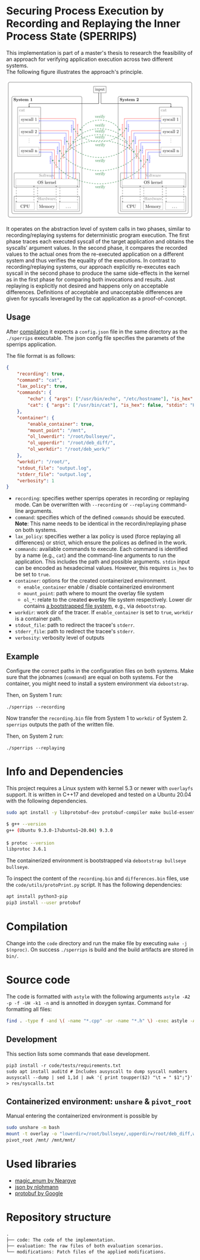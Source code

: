 # Securing Process Execution by Recording and Replaying the Inner Process State (SPERRIPS) 

This implementation is part of a master's thesis to research the feasibility of an approach for verifying application execution across two different systems.  
The following figure illustrates the approach's principle.

![Overview of SPERRIPS approach](resources/overview.svg)

It operates on the abstraction level of system calls in two phases, similar to recording/replaying systems for deterministic program execution.
The first phase traces each executed syscall of the target application and obtains the syscalls’ argument values.
In the second phase, it compares the recorded values to the actual ones from the re-executed application on a different system and thus verifies the equality of the executions.
In contrast to recording/replaying systems, our approach explicitly re-executes each syscall in the second phase to produce the same side-effects in the kernel as in the first phase for comparing both invocations and results.
Just replaying is explicitly not desired and happens only on acceptable differences. Definitions of acceptable and unacceptable differences are given for syscalls leveraged by the cat application as a proof-of-concept.

## Usage

After [compilation](#compilation) it expects a `config.json` file in the same directory as the `./sperrips` executable.
The json config file specifies the paramets of the sperrips application.

The file format is as follows:

```json
{
    "recording": true,
    "command": "cat",
    "lax_policy": true,
    "commands": {
        "echo": { "args": ["/usr/bin/echo", "/etc/hostname"], "is_hex": false, "stdin": "" },
        "cat": { "args": ["/usr/bin/cat"], "is_hex": false, "stdin": "Hello World! This is input from stdin!" }
    },
    "container": {
        "enable_container": true,
        "mount_point": "/mnt",
        "ol_lowerdir": "/root/bullseye/",
        "ol_upperdir": "/root/deb_diff/",
        "ol_workdir": "/root/deb_work/"
    },
    "workdir": "/root/",
    "stdout_file": "output.log",
    "stderr_file": "output.log",
    "verbosity": 1
}
```

- `recording`: specifies wether sperrips operates in recording or replaying mode. Can be overwritten with `--recording` or `--replaying` command-line arguments.
- `command`: specifies which of the defined `commands` should be executed. **Note**: This name needs to be identical in the recordin/replaying phase on both systems.
- `lax_policy`: specifies wether a lax policy is used (force replaying all differences) or strict, which ensure the polices as defined in the work.
- `commands`: available commands to execute. Each command is identified by a name (e.g., `cat`) and the command-line arguments to run the application. This includes the path and possible arguments. `stdin` input can be encoded as hexadecimal values. However, this requires `is_hex` to be set to `true`.
- `container`: options for the created containerized environment.
    - `enable_container` enable / disable containerized environment
    - `mount_point`: path where to mount the overlay file system
    - `ol_*`:  relate to the created **o**ver**l**ay file system respectively. Lower dir contains [a bootstrapped file system](#bootstrap), e.g., via `debootstrap`.
- `workdir`: work dir of the tracer. If `enable_container` is set to `true`, `workdir` is a container path.
- `stdout_file`: path to redirect the tracee's `stderr`.
- `stderr_file`: path to redirect the tracee's `stderr`.
- `verbosity`: verbosity level of outputs


## Example

Configure the correct paths in the configuration files on both systems. Make sure that the jobnames (`command`) are equal on both systems. For the container, you might need to install a system environment via `debootstrap`.

Then, on System 1 run:

`./sperrips --recording`

Now transfer the `recording.bin` file from System 1 to `workdir` of System 2. `sperrips` outputs the path of the written file.

Then, on System 2 run:

`./sperrips --replaying`


# Info and Dependencies

This project requires a Linux system with kernel 5.3 or newer with `overlayfs` support.
It is written in C++17 and developed and tested on a Ubuntu 20.04 with the following dependencies.

```bash
sudo apt install -y libprotobuf-dev protobuf-compiler make build-essential debootstrap git
```

```bash
$ g++ --version
g++ (Ubuntu 9.3.0-17ubuntu1~20.04) 9.3.0

$ protoc --version
libprotoc 3.6.1
```

<a name="bootstrap"></a>The containerized environment is bootstrapped via `debootstrap bullseye bullseye`.

To inspect the content of the `recording.bin` and `differences.bin` files, use the `code/utils/protoPrint.py` script.
It has the following dependencies:

```bash
apt install python3-pip
pip3 install --user protobuf
```

# <a name="compilation"></a> Compilation
Change into the `code` directory and run the make file by executing `make -j $(nproc)`.
On success `./sperrips` is build and the build artifacts are stored in `bin/`.

# Source code

The code is formatted with `astyle` with the following arguments `astyle -A2 -p -f -UH -k1 -n` and is annotted in doxygen syntax.
Command for formatting all files:

```bash
find . -type f -and \( -name "*.cpp" -or -name "*.h" \) -exec astyle -A2 -p -f -UH -k1 -n "{}" \;
```

## Development

This section lists some commands that ease development.

```
pip3 install -r code/tests/requirements.txt
sudo apt install auditd # Includes ausyscall to dump syscall numbers
ausyscall --dump | sed 1,1d | awk '{ print toupper($2) "\t = " $1";"}' > res/syscalls.txt
```

## Containerized environment: `unshare` & `pivot_root`

Manual entering the containerized environment is possible by

```bash
sudo unshare -m bash
mount -t overlay -o "lowerdir=/root/bullseye/,upperdir=/root/deb_diff,workdir=/root/deb_work/" overlayfs /mnt/
pivot_root /mnt/ /mnt/mnt/
```

# Used libraries

- [magic_enum by Neargye](https://github.com/Neargye/magic_enum)
- [json by nlohmann](https://github.com/nlohmann/json)
- [protobuf by Google](https://github.com/google/protobuf)

# Repository structure

```
.
├── code: The code of the implementation.
├── evaluation: The raw files of both evaluation scenarios.
└── modifications: Patch files of the applied modifications.
```
